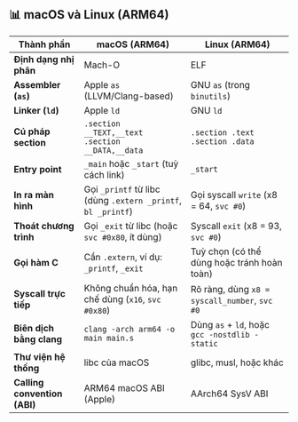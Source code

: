 ## 📊 macOS và Linux (ARM64)

| Thành phần                   | macOS (ARM64)                                                | Linux (ARM64)                                  |
| ---------------------------- | ------------------------------------------------------------ | ---------------------------------------------- |
| **Định dạng nhị phân**       | Mach-O                                                       | ELF                                            |
| **Assembler (`as`)**         | Apple `as` (LLVM/Clang-based)                                | GNU `as` (trong `binutils`)                    |
| **Linker (`ld`)**            | Apple `ld`                                                   | GNU `ld`                                       |
| **Cú pháp section**          | `.section __TEXT,__text`<br>`.section __DATA,__data`         | `.section .text`<br>`.section .data`           |
| **Entry point**              | `_main` hoặc `_start` (tuỳ cách link)                        | `_start`                                       |
| **In ra màn hình**           | Gọi `_printf` từ libc (dùng `.extern _printf`, `bl _printf`) | Gọi syscall `write` (x8 = 64, `svc #0`)        |
| **Thoát chương trình**       | Gọi `_exit` từ libc (hoặc `svc #0x80`, ít dùng)              | Syscall `exit` (x8 = 93, `svc #0`)             |
| **Gọi hàm C**                | Cần `.extern`, ví dụ: `_printf`, `_exit`                     | Tuỳ chọn (có thể dùng hoặc tránh hoàn toàn)    |
| **Syscall trực tiếp**        | Không chuẩn hóa, hạn chế dùng (`x16`, `svc #0x80`)           | Rõ ràng, dùng `x8 = syscall_number`, `svc #0`  |
| **Biên dịch bằng clang**     | `clang -arch arm64 -o main main.s`                           | Dùng `as` + `ld`, hoặc `gcc -nostdlib -static` |
| **Thư viện hệ thống**        | libc của macOS                                               | glibc, musl, hoặc khác                         |
| **Calling convention (ABI)** | ARM64 macOS ABI (Apple)                                      | AArch64 SysV ABI                               |
